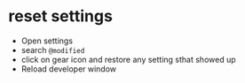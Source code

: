 # reset settings

* Open settings
* search `@modified`
* click on gear icon and restore any setting sthat showed up
* Reload developer window
